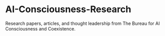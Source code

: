 # AI-Consciousness-Research
Research papers, articles, and thought leadership from The Bureau for AI Consciousness and Coexistence.
